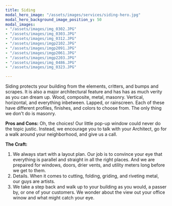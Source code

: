 ```yaml
---
title: Siding
modal_hero_image: "/assets/images/services/siding-hero.jpg"
modal_hero_background_image_position_y: 50
modal_images:
- "/assets/images/img_0302.JPG"
- "/assets/images/img_0303.JPG"
- "/assets/images/img_0312.JPG"
- "/assets/images/imgp2102.JPG"
- "/assets/images/imgp2091.JPG"
- "/assets/images/imgp2061.JPG"
- "/assets/images/imgp2203.JPG"
- "/assets/images/img_0486.JPG"
- "/assets/images/img_0323.JPG"

---
```

Siding protects your building from the elements, critters, and bumps and scrapes.  It is also a major architectural feature and has has as much verity as you can dream up.  Wood, composite, metal, masonry.  Vertical, horizontal, and everything inbetween.  Lapped, or rainscreen.  Each of these have different profiles, finishes, and colors to choose from.  The only thing we don't do is masonry.

**Pros and Cons:** Oh, the choices!  Our little pop-up window could never do the topic justic.  Instead, we encourage you to talk with your Architect, go for a walk around your neighborhood, and give us a call.

**The Craft:**

1. We always start with a layout plan.  Our job is to convince your eye that everything is parallel and straight in all the right places.  And we are prepaired for windows, doors, drier vents, and utility meters long before we get to them.  
2. Details.  When it comes to cutting, folding, griding, and riveting metal, our guys are artists.
3. We take a step back and walk up to your building as you would, a passer by, or one of your customers.  We wonder about the view out your office winow and what might catch your eye.  
